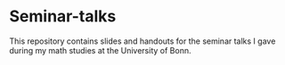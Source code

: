 # Seminar-talks
This repository contains slides and handouts for the seminar talks I gave during my math studies at the University of Bonn.
